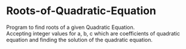 # Roots-of-Quadratic-Equation
Program to find roots of a given Quadratic Equation.<br>
Accepting integer values for a, b, c which are coefficients of quadratic equation and finding the solution of the quadratic equation.
